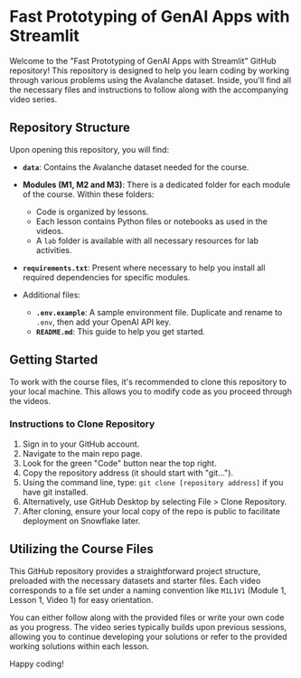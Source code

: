 # Fast Prototyping of GenAI Apps with Streamlit

Welcome to the "Fast Prototyping of GenAI Apps with Streamlit" GitHub repository! This repository is designed to help you learn coding by working through various problems using the Avalanche dataset. Inside, you'll find all the necessary files and instructions to follow along with the accompanying video series.

## Repository Structure

Upon opening this repository, you will find:

- **`data`**: Contains the Avalanche dataset needed for the course.

- **Modules (M1, M2 and M3)**: There is a dedicated folder for each module of the course. Within these folders:
  - Code is organized by lessons.
  - Each lesson contains Python files or notebooks as used in the videos.
  - A `lab` folder is available with all necessary resources for lab activities.

- **`requirements.txt`**: Present where necessary to help you install all required dependencies for specific modules.

- Additional files:
  - **`.env.example`**: A sample environment file. Duplicate and rename to `.env`, then add your OpenAI API key.
  - **`README.md`**: This guide to help you get started.

## Getting Started

To work with the course files, it's recommended to clone this repository to your local machine. This allows you to modify code as you proceed through the videos.

### Instructions to Clone Repository

1. Sign in to your GitHub account.
2. Navigate to the main repo page.
3. Look for the green "Code" button near the top right.
4. Copy the repository address (it should start with "git...").
5. Using the command line, type: `git clone [repository address]` if you have git installed.
6. Alternatively, use GitHub Desktop by selecting File > Clone Repository.
7. After cloning, ensure your local copy of the repo is public to facilitate deployment on Snowflake later.

## Utilizing the Course Files

This GitHub repository provides a straightforward project structure, preloaded with the necessary datasets and starter files. Each video corresponds to a file set under a naming convention like `M1L1V1` (Module 1, Lesson 1, Video 1) for easy orientation.

You can either follow along with the provided files or write your own code as you progress. The video series typically builds upon previous sessions, allowing you to continue developing your solutions or refer to the provided working solutions within each lesson.

Happy coding!

